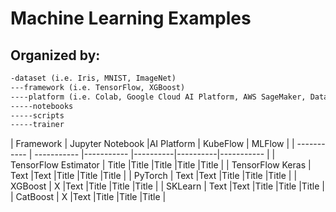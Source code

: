 # Machine Learning Examples
## Organized by:
```markdown
-dataset (i.e. Iris, MNIST, ImageNet)
---framework (i.e. TensorFlow, XGBoost)
----platform (i.e. Colab, Google Cloud AI Platform, AWS SageMaker, Databricks etc.)
-----notebooks
-----scripts
-----trainer

```

| Framework            | Jupyter Notebook |AI Platform | KubeFlow | MLFlow | 
| -----------          | ----------- |----------- |----------|----------|----------- |
| TensorFlow Estimator | Title       |Title       |Title     |Title                 |Title       |
| TensorFlow Keras     | Text        |Text        |Title     |Title                 |Title       |
| PyTorch              | Text        |Text        |Title     |Title                 |Title       |
| XGBoost              | X        |Text        |Title     |Title                 |Title       |
| SKLearn              | Text        |Text        |Title     |Title                 |Title       |
| CatBoost             | X        |Text        |Title     |Title                 |Title       |
